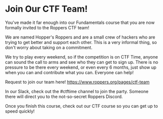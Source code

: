 # Join Our CTF Team!

You've made it far enough into our Fundamentals course that you are now
formally invited to the Roppers CTF team! 

We are named Hopper's Roppers and are a small crew of hackers who are
trying to get better and support each other. This is a very informal
thing, so don't worry about taking on a commitment.

We try to play every weekend, so if the competition is on CTF Time,
anyone can sound the call to arms and see who they can get to sign up.
There is no pressure to be there every weekend, or even every 6 months,
just show up when you can and contribute what you can. Everyone can
help!

Request to join our team here! <https://www.roppers.org/pages/ctf-team> 

In our Slack, check out the \#ctftime channel to join the party. Someone
there will direct you to the not-so-secret Roppers Discord.

  

Once you finish this course, check out our CTF course so you can get up
to speed quickly!
